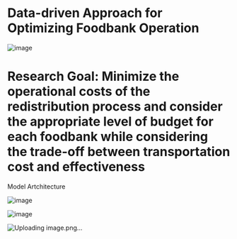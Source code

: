 #  Data-driven Approach for Optimizing Foodbank Operation
![image](https://github.com/bizsooin/UPDVRP_MC/assets/119101783/57c23faa-fd37-468a-91e9-68d8befe73cb)


# Research Goal: Minimize the operational costs of the redistribution process and consider the appropriate level of budget for each foodbank while considering the trade-off between transportation cost and effectiveness

Model Artchitecture

![image](https://github.com/bizsooin/UPDVRP_MC/assets/119101783/4980b0bd-418f-488f-9fb8-a057b4df16ef)


![image](https://github.com/bizsooin/UPDVRP_MC/assets/119101783/329bec0e-a4d5-43ae-a7a7-1a6b6d878d31)

![Uploading image.png…]()


